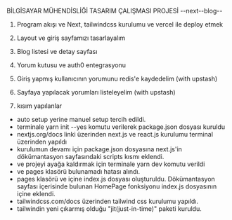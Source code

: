 BİLGİSAYAR MÜHENDİSLİĞİ TASARIM ÇALIŞMASI PROJESİ
--next--blog--
1. Program akışı ve Next, tailwindcss kurulumu ve vercel ile deploy etmek
2. Layout ve giriş sayfamızı tasarlayalım
3. Blog listesi ve detay sayfası
4. Yorum kutusu ve auth0 entegrasyonu
5. Giriş yapmış kullanıcının yorumunu redis'e kaydedelim (with upstash)
6. Sayfaya yapılacak yorumları listeleyelim (with upstash)

1. kısım yapılanlar 
- auto setup yerine manuel setup tercih edildi.
- terminale yarn init --yes komutu verilerek package.json dosyası kuruldu
- nextjs.org/docs linki üzerinden next.js ve react.js kurulumu terminal üzerinden yapıldı
- kurulumun devamı için package.json dosyasına next.js'in dökümantasyon sayfasındaki scripts kısmı eklendi.
- ve projeyi ayağa kaldırmak için terminale yarn dev komutu verildi
- ve pages klasörü bulunamadı hatası alındı.
- pages klasörü ve içine index.js dosyası oluşturuldu. Dökümantasyon sayfası içerisinde bulunan HomePage fonksiyonu index.js
dosyasının içine eklendi.
- tailwindcss.com/docs üzerinden tailwind css kurulumu yapıldı.
- tailwindin yeni çıkarmış olduğu "jit(just-in-time)" paketi kuruldu.
